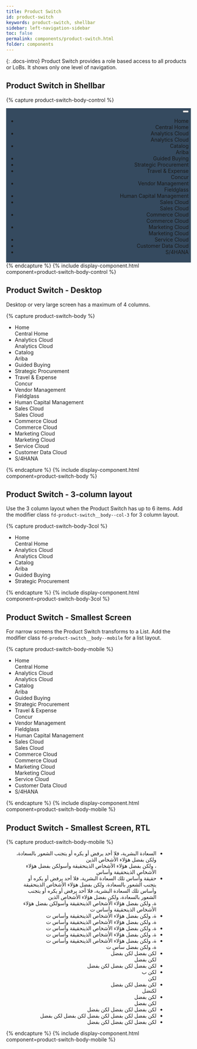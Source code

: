 ```yaml
---
title: Product Switch
id: product-switch
keywords: product-switch, shellbar
sidebar: left-navigation-sidebar
toc: false
permalink: components/product-switch.html
folder: components
---
```


{: .docs-intro}
Product Switch provides a role based access to all products or LoBs. It shows only one level of navigation.

## Product Switch in Shellbar

{% capture product-switch-body-control %}
<div style="background-color: #354A5F;text-align: right;padding: 6px;">
    <div class="fd-product-switch">
        <div class="fd-popover fd-popover--right">
            <div class="fd-popover__control">
                <button class="fd-button fd-button--transparent fd-popover__control fd-product-switch__control sap-icon--grid" 
                    aria-label="Image label" 
                    aria-controls="product-switch-body" 
                    aria-expanded="false" 
                    aria-haspopup="true">
                </button>
            </div>
            <div class="fd-popover__body fd-popover__body--right" aria-hidden="true" id="product-switch-body">
                <div class="fd-product-switch__body">
                    <ul class="fd-product-switch__list">
                        <li class="fd-product-switch__item" tabindex="0">
                            <div class="fd-product-switch__icon sap-icon--home"></div>
                            <div class="fd-product-switch__text">
                                <div class="fd-product-switch__title">Home</div>
                                <div class="fd-product-switch__subtitle">Central Home</div>
                            </div>
                        </li>
                        <li class="fd-product-switch__item" tabindex="0" selected>
                            <div class="fd-product-switch__icon sap-icon--business-objects-experience"></div>
                            <div class="fd-product-switch__text">
                                <div class="fd-product-switch__title">Analytics Cloud</div>
                                <div class="fd-product-switch__subtitle">Analytics Cloud</div>
                            </div>
                        </li>
                        <li class="fd-product-switch__item" tabindex="0">
                            <div class="fd-product-switch__icon sap-icon--contacts"></div>
                            <div class="fd-product-switch__text">
                                <div class="fd-product-switch__title">Catalog</div>
                                <div class="fd-product-switch__subtitle">Ariba</div>
                            </div>
                        </li>
                        <li class="fd-product-switch__item" tabindex="0">
                            <div class="fd-product-switch__icon sap-icon--credit-card"></div>
                            <div class="fd-product-switch__text">
                                <div class="fd-product-switch__title">Guided Buying</div>
                            </div>
                        </li>
                        <li class="fd-product-switch__item" tabindex="0">
                            <div class="fd-product-switch__icon sap-icon--cart-3"></div>
                            <div class="fd-product-switch__text">
                                <div class="fd-product-switch__title">Strategic Procurement</div>
                            </div>
                        </li>
                        <li class="fd-product-switch__item" tabindex="0">
                            <div class="fd-product-switch__icon sap-icon--flight"></div>
                            <div class="fd-product-switch__text">
                                <div class="fd-product-switch__title">Travel & Expense</div>
                                <div class="fd-product-switch__subtitle">Concur</div>
                            </div>
                        </li>
                        <li class="fd-product-switch__item" tabindex="0">
                            <div class="fd-product-switch__icon sap-icon--shipping-status"></div>
                            <div class="fd-product-switch__text">
                                <div class="fd-product-switch__title">Vendor Management</div>
                                <div class="fd-product-switch__subtitle">Fieldglass</div>
                            </div>
                        </li>
                        <li class="fd-product-switch__item" tabindex="0">
                            <div class="fd-product-switch__icon sap-icon--customer"></div>
                            <div class="fd-product-switch__text">
                                <div class="fd-product-switch__title">Human Capital Management</div>
                            </div>
                        </li>
                        <li class="fd-product-switch__item" tabindex="0">
                            <div class="fd-product-switch__icon sap-icon--sales-notification"></div>
                            <div class="fd-product-switch__text">
                                <div class="fd-product-switch__title">Sales Cloud</div>
                                <div class="fd-product-switch__subtitle">Sales Cloud</div>
                            </div>
                        </li>
                        <li class="fd-product-switch__item" tabindex="0">
                            <div class="fd-product-switch__icon sap-icon--retail-store"></div>
                            <div class="fd-product-switch__text">
                                <div class="fd-product-switch__title">Commerce Cloud</div>
                                <div class="fd-product-switch__subtitle">Commerce Cloud</div>
                            </div>
                        </li>
                        <li class="fd-product-switch__item" tabindex="0">
                            <div class="fd-product-switch__icon sap-icon--marketing-campaign"></div>
                            <div class="fd-product-switch__text">
                                <div class="fd-product-switch__title">Marketing Cloud</div>
                                <div class="fd-product-switch__subtitle">Marketing Cloud</div>
                            </div>
                        </li>
                        <li class="fd-product-switch__item" tabindex="0">
                            <div class="fd-product-switch__icon sap-icon--family-care"></div>
                            <div class="fd-product-switch__text">
                                <div class="fd-product-switch__title">Service Cloud</div>
                            </div>
                        </li>
                        <li class="fd-product-switch__item" tabindex="0">
                            <div class="fd-product-switch__icon sap-icon--customer-briefing"></div>
                            <div class="fd-product-switch__text">
                                <div class="fd-product-switch__title">Customer Data Cloud</div>
                            </div>
                        </li>
                        <li class="fd-product-switch__item" tabindex="0">
                            <div class="fd-product-switch__icon sap-icon--batch-payments"></div>
                            <div class="fd-product-switch__text">
                                <div class="fd-product-switch__title">S/4HANA</div>
                            </div>
                        </li>
                    </ul>
                </div>
            </div>
        </div>
    </div>
</div>
{% endcapture %}
{% include display-component.html component=product-switch-body-control %}

<br>

## Product Switch - Desktop
Desktop or very large screen has a maximum of 4 columns.

{% capture product-switch-body %}
<div class="fd-product-switch__body">
    <ul class="fd-product-switch__list">
        <li class="fd-product-switch__item" tabindex="0">
            <div class="fd-product-switch__icon sap-icon--home"></div>
            <div class="fd-product-switch__text">
                <div class="fd-product-switch__title">Home</div>
                <div class="fd-product-switch__subtitle">Central Home</div>
            </div>
        </li>
        <li class="fd-product-switch__item selected" tabindex="0">
            <div class="fd-product-switch__icon sap-icon--business-objects-experience"></div>
            <div class="fd-product-switch__text">
                <div class="fd-product-switch__title">Analytics Cloud</div>
                <div class="fd-product-switch__subtitle">Analytics Cloud</div>
            </div>
        </li>
        <li class="fd-product-switch__item" tabindex="0">
            <div class="fd-product-switch__icon sap-icon--contacts"></div>
            <div class="fd-product-switch__text">
                <div class="fd-product-switch__title">Catalog</div>
                <div class="fd-product-switch__subtitle">Ariba</div>
            </div>
        </li>
        <li class="fd-product-switch__item" tabindex="0">
            <div class="fd-product-switch__icon sap-icon--credit-card"></div>
            <div class="fd-product-switch__text">
                <div class="fd-product-switch__title">Guided Buying</div>
            </div>
        </li>
        <li class="fd-product-switch__item" tabindex="0">
            <div class="fd-product-switch__icon sap-icon--cart-3"></div>
            <div class="fd-product-switch__text">
                <div class="fd-product-switch__title">Strategic Procurement</div>
            </div>
        </li>
        <li class="fd-product-switch__item" tabindex="0">
            <div class="fd-product-switch__icon sap-icon--flight"></div>
            <div class="fd-product-switch__text">
                <div class="fd-product-switch__title">Travel & Expense</div>
                <div class="fd-product-switch__subtitle">Concur</div>
            </div>
        </li>
        <li class="fd-product-switch__item" tabindex="0">
            <div class="fd-product-switch__icon sap-icon--shipping-status"></div>
            <div class="fd-product-switch__text">
                <div class="fd-product-switch__title">Vendor Management</div>
                <div class="fd-product-switch__subtitle">Fieldglass</div>
            </div>
        </li>
        <li class="fd-product-switch__item" tabindex="0">
            <div class="fd-product-switch__icon sap-icon--customer"></div>
            <div class="fd-product-switch__text">
                <div class="fd-product-switch__title">Human Capital Management</div>
            </div>
        </li>
        <li class="fd-product-switch__item" tabindex="0">
            <div class="fd-product-switch__icon sap-icon--sales-notification"></div>
            <div class="fd-product-switch__text">
                <div class="fd-product-switch__title">Sales Cloud</div>
                <div class="fd-product-switch__subtitle">Sales Cloud</div>
            </div>
        </li>
        <li class="fd-product-switch__item" tabindex="0">
            <div class="fd-product-switch__icon sap-icon--retail-store"></div>
            <div class="fd-product-switch__text">
                <div class="fd-product-switch__title">Commerce Cloud</div>
                <div class="fd-product-switch__subtitle">Commerce Cloud</div>
            </div>
        </li>
        <li class="fd-product-switch__item" tabindex="0">
            <div class="fd-product-switch__icon sap-icon--marketing-campaign"></div>
            <div class="fd-product-switch__text">
                <div class="fd-product-switch__title">Marketing Cloud</div>
                <div class="fd-product-switch__subtitle">Marketing Cloud</div>
            </div>
        </li>
        <li class="fd-product-switch__item" tabindex="0">
            <div class="fd-product-switch__icon sap-icon--family-care"></div>
            <div class="fd-product-switch__text">
                <div class="fd-product-switch__title">Service Cloud</div>
            </div>
        </li>
        <li class="fd-product-switch__item" tabindex="0">
            <div class="fd-product-switch__icon sap-icon--customer-briefing"></div>
            <div class="fd-product-switch__text">
                <div class="fd-product-switch__title">Customer Data Cloud</div>
            </div>
        </li>
        <li class="fd-product-switch__item" tabindex="0">
            <div class="fd-product-switch__icon sap-icon--batch-payments"></div>
            <div class="fd-product-switch__text">
                <div class="fd-product-switch__title">S/4HANA</div>
            </div>
        </li>
    </ul>
</div>
{% endcapture %}
{% include display-component.html component=product-switch-body %}

<br>

## Product Switch - 3-column layout
Use the 3 column layout when the Product Switch has up to 6 items. 
Add the modifier class `fd-product-switch__body--col-3` for 3 column layout. 

{% capture product-switch-body-3col %}
<div class="fd-product-switch__body fd-product-switch__body--col-3">
    <ul class="fd-product-switch__list">
        <li class="fd-product-switch__item" tabindex="0">
            <div class="fd-product-switch__icon sap-icon--home"></div>
            <div class="fd-product-switch__text">
                <div class="fd-product-switch__title">Home</div>
                <div class="fd-product-switch__subtitle">Central Home</div>
            </div>
        </li>
        <li class="fd-product-switch__item selected" tabindex="0">
            <div class="fd-product-switch__icon sap-icon--business-objects-experience"></div>
            <div class="fd-product-switch__text">
                <div class="fd-product-switch__title">Analytics Cloud</div>
                <div class="fd-product-switch__subtitle">Analytics Cloud</div>
            </div>
        </li>
        <li class="fd-product-switch__item" tabindex="0">
            <div class="fd-product-switch__icon sap-icon--contacts"></div>
            <div class="fd-product-switch__text">
                <div class="fd-product-switch__title">Catalog</div>
                <div class="fd-product-switch__subtitle">Ariba</div>
            </div>
        </li>
        <li class="fd-product-switch__item" tabindex="0">
            <div class="fd-product-switch__icon sap-icon--credit-card"></div>
            <div class="fd-product-switch__text">
                <div class="fd-product-switch__title">Guided Buying</div>
            </div>
        </li>
        <li class="fd-product-switch__item" tabindex="0">
            <div class="fd-product-switch__icon sap-icon--cart-3"></div>
            <div class="fd-product-switch__text">
                <div class="fd-product-switch__title">Strategic Procurement</div>
            </div>
        </li>
    </ul>
</div>
{% endcapture %}
{% include display-component.html component=product-switch-body-3col %}

<br>

## Product Switch - Smallest Screen
For narrow screens the Product Switch transforms to a List.
Add the modifier class `fd-product-switch__body--mobile` for a list layout.

{% capture product-switch-body-mobile %}
<div style="width:450px;">
    <div class="fd-product-switch__body fd-product-switch__body--mobile">
        <ul class="fd-product-switch__list">
            <li class="fd-product-switch__item" tabindex="0">
                <div class="fd-product-switch__icon sap-icon--home"></div>
                <div class="fd-product-switch__text">
                    <div class="fd-product-switch__title">Home</div>
                    <div class="fd-product-switch__subtitle">Central Home</div>
                </div>
            </li>
            <li class="fd-product-switch__item selected" tabindex="0">
                <div class="fd-product-switch__icon sap-icon--business-objects-experience"></div>
                <div class="fd-product-switch__text">
                    <div class="fd-product-switch__title">Analytics Cloud</div>
                    <div class="fd-product-switch__subtitle">Analytics Cloud</div>
                </div>
            </li>
            <li class="fd-product-switch__item" tabindex="0">
                <div class="fd-product-switch__icon sap-icon--contacts"></div>
                <div class="fd-product-switch__text">
                    <div class="fd-product-switch__title">Catalog</div>
                    <div class="fd-product-switch__subtitle">Ariba</div>
                </div>
            </li>
            <li class="fd-product-switch__item" tabindex="0">
                <div class="fd-product-switch__icon sap-icon--credit-card"></div>
                <div class="fd-product-switch__text">
                    <div class="fd-product-switch__title">Guided Buying</div>
                </div>
            </li>
            <li class="fd-product-switch__item" tabindex="0">
                <div class="fd-product-switch__icon sap-icon--cart-3"></div>
                <div class="fd-product-switch__text">
                    <div class="fd-product-switch__title">Strategic Procurement</div>
                </div>
            </li>
            <li class="fd-product-switch__item" tabindex="0">
                <div class="fd-product-switch__icon sap-icon--flight"></div>
                <div class="fd-product-switch__text">
                    <div class="fd-product-switch__title">Travel & Expense</div>
                    <div class="fd-product-switch__subtitle">Concur</div>
                </div>
            </li>
            <li class="fd-product-switch__item" tabindex="0">
                <div class="fd-product-switch__icon sap-icon--shipping-status"></div>
                <div class="fd-product-switch__text">
                    <div class="fd-product-switch__title">Vendor Management</div>
                    <div class="fd-product-switch__subtitle">Fieldglass</div>
                </div>
            </li>
            <li class="fd-product-switch__item" tabindex="0">
                <div class="fd-product-switch__icon sap-icon--customer"></div>
                <div class="fd-product-switch__text">
                    <div class="fd-product-switch__title">Human Capital Management</div>
                </div>
            </li>
            <li class="fd-product-switch__item" tabindex="0">
                <div class="fd-product-switch__icon sap-icon--sales-notification"></div>
                <div class="fd-product-switch__text">
                    <div class="fd-product-switch__title">Sales Cloud</div>
                    <div class="fd-product-switch__subtitle">Sales Cloud</div>
                </div>
            </li>
            <li class="fd-product-switch__item" tabindex="0">
                <div class="fd-product-switch__icon sap-icon--retail-store"></div>
                <div class="fd-product-switch__text">
                    <div class="fd-product-switch__title">Commerce Cloud</div>
                    <div class="fd-product-switch__subtitle">Commerce Cloud</div>
                </div>
            </li>
            <li class="fd-product-switch__item" tabindex="0">
                <div class="fd-product-switch__icon sap-icon--marketing-campaign"></div>
                <div class="fd-product-switch__text">
                    <div class="fd-product-switch__title">Marketing Cloud</div>
                    <div class="fd-product-switch__subtitle">Marketing Cloud</div>
                </div>
            </li>
            <li class="fd-product-switch__item" tabindex="0">
                <div class="fd-product-switch__icon sap-icon--family-care"></div>
                <div class="fd-product-switch__text">
                    <div class="fd-product-switch__title">Service Cloud</div>
                </div>
            </li>
            <li class="fd-product-switch__item" tabindex="0">
                <div class="fd-product-switch__icon sap-icon--customer-briefing"></div>
                <div class="fd-product-switch__text">
                    <div class="fd-product-switch__title">Customer Data Cloud</div>
                </div>
            </li>
            <li class="fd-product-switch__item" tabindex="0">
                <div class="fd-product-switch__icon sap-icon--batch-payments"></div>
                <div class="fd-product-switch__text">
                    <div class="fd-product-switch__title">S/4HANA</div>
                </div>
            </li>
        </ul>
    </div>
</div>
{% endcapture %}
{% include display-component.html component=product-switch-body-mobile %}


<br>

## Product Switch - Smallest Screen, RTL

{% capture product-switch-body-mobile %}
<div style="width:450px;" dir="rtl">
    <div class="fd-product-switch__body fd-product-switch__body--mobile">
        <ul class="fd-product-switch__list">
            <li class="fd-product-switch__item" tabindex="0">
                <div class="fd-product-switch__icon sap-icon--home"></div>
                <div class="fd-product-switch__text">
                    <div class="fd-product-switch__title">السعادة البشرية، فلا أحد يرفض أو يكره أو يتجنب الشعور بالسعادة، ولكن بفضل هؤلاء الأشخاص الذين</div>
                    <div class="fd-product-switch__subtitle">، ولكن بفضل هؤلاء الأشخاص الذينحقيقة وأسولكن بفضل هؤلاء الأشخاص الذينحقيقة وأساس</div>
                </div>
            </li>
            <li class="fd-product-switch__item selected" tabindex="0">
                <div class="fd-product-switch__icon sap-icon--business-objects-experience"></div>
                <div class="fd-product-switch__text">
                    <div class="fd-product-switch__title">حقيقة وأساس تلك السعادة البشرية، فلا أحد يرفض أو يكره أو يتجنب الشعور بالسعادة، ولكن بفضل هؤلاء الأشخاص الذينحقيقة وأساس تلك السعادة البشرية، فلا أحد يرفض أو يكره أو يتجنب الشعور بالسعادة، ولكن بفضل هؤلاء الأشخاص الذين</div>
                    <div class="fd-product-switch__subtitle">ة، ولكن بفضل هؤلاء الأشخاص الذينحقيقة وأسولكن بفضل هؤلاء الأشخاص الذينحقيقة وأساس ت</div>
                </div>
            </li>
            <li class="fd-product-switch__item" tabindex="0">
                <div class="fd-product-switch__icon sap-icon--contacts"></div>
                <div class="fd-product-switch__text">
                    <div class="fd-product-switch__title">ة، ولكن بفضل هؤلاء الأشخاص الذينحقيقة وأساس ت</div>
                    <div class="fd-product-switch__subtitle">ة، ولكن بفضل هؤلاء الأشخاص الذينحقيقة وأساس ت</div>
                </div>
            </li>
            <li class="fd-product-switch__item" tabindex="0">
                <div class="fd-product-switch__icon sap-icon--credit-card"></div>
                <div class="fd-product-switch__text">
                    <div class="fd-product-switch__title">ة، ولكن بفضل هؤلاء الأشخاص الذينحقيقة وأساس ت</div>
                </div>
            </li>
            <li class="fd-product-switch__item" tabindex="0">
                <div class="fd-product-switch__icon sap-icon--cart-3"></div>
                <div class="fd-product-switch__text">
                    <div class="fd-product-switch__title">ة، ولكن بفضل هؤلاء الأشخاص الذينحقيقة وأساس ت</div>
                </div>
            </li>
            <li class="fd-product-switch__item" tabindex="0">
                <div class="fd-product-switch__icon sap-icon--flight"></div>
                <div class="fd-product-switch__text">
                    <div class="fd-product-switch__title">ة، ولكن بفضل هؤلاء الأشخاص الذينحقيقة وأساس ت</div>
                    <div class="fd-product-switch__subtitle">ة، ولكن بفضل ساس ت</div>
                </div>
            </li>
            <li class="fd-product-switch__item" tabindex="0">
                <div class="fd-product-switch__icon sap-icon--shipping-status"></div>
                <div class="fd-product-switch__text">
                    <div class="fd-product-switch__title">لكن بفضل لكن بفضل </div>
                    <div class="fd-product-switch__subtitle">لكن بفضل </div>
                </div>
            </li>
            <li class="fd-product-switch__item" tabindex="0">
                <div class="fd-product-switch__icon sap-icon--customer"></div>
                <div class="fd-product-switch__text">
                    <div class="fd-product-switch__title">لكن بفضل لكن بفضل لكن بفضل </div>
                </div>
            </li>
            <li class="fd-product-switch__item" tabindex="0">
                <div class="fd-product-switch__icon sap-icon--sales-notification"></div>
                <div class="fd-product-switch__text">
                    <div class="fd-product-switch__title">لكن ب</div>
                    <div class="fd-product-switch__subtitle">لكن </div>
                </div>
            </li>
            <li class="fd-product-switch__item" tabindex="0">
                <div class="fd-product-switch__icon sap-icon--retail-store"></div>
                <div class="fd-product-switch__text">
                    <div class="fd-product-switch__title">لكن بفضل لكن بفضل </div>
                    <div class="fd-product-switch__subtitle">لكنضل </div>
                </div>
            </li>
            <li class="fd-product-switch__item" tabindex="0">
                <div class="fd-product-switch__icon sap-icon--marketing-campaign"></div>
                <div class="fd-product-switch__text">
                    <div class="fd-product-switch__title">لكن بفضل </div>
                    <div class="fd-product-switch__subtitle">لكن بفضل </div>
                </div>
            </li>
            <li class="fd-product-switch__item" tabindex="0">
                <div class="fd-product-switch__icon sap-icon--family-care"></div>
                <div class="fd-product-switch__text">
                    <div class="fd-product-switch__title">لكن بفضل لكن بفضل لكن بفضل </div>
                </div>
            </li>
            <li class="fd-product-switch__item" tabindex="0">
                <div class="fd-product-switch__icon sap-icon--customer-briefing"></div>
                <div class="fd-product-switch__text">
                    <div class="fd-product-switch__title">لكن بفضل لكن بفضل لكن بفضل لكن بفضل لكن بفضل </div>
                </div>
            </li>
            <li class="fd-product-switch__item" tabindex="0">
                <div class="fd-product-switch__icon sap-icon--batch-payments"></div>
                <div class="fd-product-switch__text">
                    <div class="fd-product-switch__title">لكن بفضل لكن بفضل لكن بفضل </div>
                </div>
            </li>
        </ul>
    </div>
</div>
{% endcapture %}
{% include display-component.html component=product-switch-body-mobile %}
